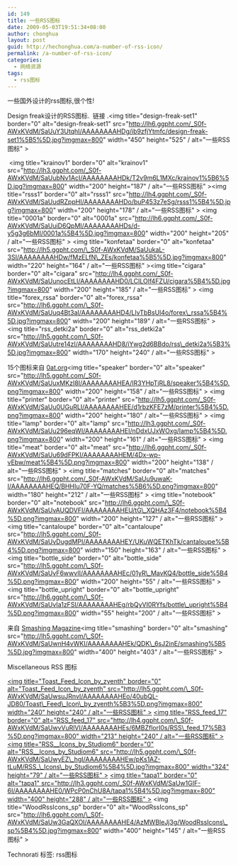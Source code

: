 ```yaml
---
id: 149
title: 一些RSS图标
date: 2009-05-03T19:51:34+08:00
author: chonghua
layout: post
guid: http://hechonghua.com/a-number-of-rss-icon/
permalink: /a-number-of-rss-icon/
categories:
  - 网络资源
tags:
  - rss图标
---
```

一些国外设计的rss图标,很个性!

<!--more-->

Design freak设计的RSS图标.&#160; 链接 .<img title="design-freak-set1" border="0" alt="design-freak-set1" src="http://lh6.ggpht.com/_S0f-AWxKVdM/SaUuY3UtqhI/AAAAAAAAHDg/ib9zfjYtmfc/design-freak-set1%5B5%5D.jpg?imgmax=800" width="450" height="525" / alt="一些RSS图标" > 

&#160;<img title="krainov1" border="0" alt="krainov1" src="http://lh3.ggpht.com/_S0f-AWxKVdM/SaUubNv1AcI/AAAAAAAAHDk/T2v9m6L1MXc/krainov1%5B6%5D.jpg?imgmax=800" width="200" height="187" / alt="一些RSS图标" ><img title="rsss1" border="0" alt="rsss1" src="http://lh4.ggpht.com/_S0f-AWxKVdM/SaUudRZppHI/AAAAAAAAHDo/buP453z7eSg/rsss1%5B4%5D.jpg?imgmax=800" width="200" height="178" / alt="一些RSS图标" > <img title="0001a" border="0" alt="0001a" src="http://lh6.ggpht.com/_S0f-AWxKVdM/SaUuiD6QpMI/AAAAAAAAHDs/d-y5g3g6bMI/0001a%5B4%5D.jpg?imgmax=800" width="200" height="205" / alt="一些RSS图标" > <img title="konfetaa" border="0" alt="konfetaa" src="http://lh5.ggpht.com/\_S0f-AWxKVdM/SaUukaL-3SI/AAAAAAAAHDw/fMzELfN\_ZEs/konfetaa%5B5%5D.jpg?imgmax=800" width="220" height="164" / alt="一些RSS图标" ><img title="cigara" border="0" alt="cigara" src="http://lh4.ggpht.com/_S0f-AWxKVdM/SaUunocEtLI/AAAAAAAAHD0/LCILOlf4FZU/cigara%5B4%5D.jpg?imgmax=800" width="200" height="185" / alt="一些RSS图标" > <img title="forex\_rssa" border="0" alt="forex\_rssa" src="http://lh6.ggpht.com/\_S0f-AWxKVdM/SaUuq4Bt3aI/AAAAAAAAHD4/LlvTbBsUl4o/forex\_rssa%5B4%5D.jpg?imgmax=800" width="200" height="189" / alt="一些RSS图标" > <img title="rss\_detki2a" border="0" alt="rss\_detki2a" src="http://lh5.ggpht.com/\_S0f-AWxKVdM/SaUutre14zI/AAAAAAAAHD8/iYwg2d6BBdo/rss\_detki2a%5B3%5D.jpg?imgmax=800" width="170" height="240" / alt="一些RSS图标" > 

15个图标来自 [0at.org](http://0at.org/blog/free_rss_icons)<img title="speaker" border="0" alt="speaker" src="http://lh5.ggpht.com/_S0f-AWxKVdM/SaUuxMKzI8I/AAAAAAAAHEA/IR3YHpTjRL8/speaker%5B4%5D.png?imgmax=800" width="200" height="158" / alt="一些RSS图标" > <img title="printer" border="0" alt="printer" src="http://lh5.ggpht.com/_S0f-AWxKVdM/SaUu0UGuRLI/AAAAAAAAHEE/d1rbzKFE7zM/printer%5B4%5D.png?imgmax=800" width="200" height="180" / alt="一些RSS图标" > <img title="lamp" border="0" alt="lamp" src="http://lh3.ggpht.com/_S0f-AWxKVdM/SaUu296eqWI/AAAAAAAAHEI/nDdxUJxWOxg/lamp%5B4%5D.png?imgmax=800" width="200" height="161" / alt="一些RSS图标" > <img title="meat" border="0" alt="meat" src="http://lh6.ggpht.com/_S0f-AWxKVdM/SaUu69dFPKI/AAAAAAAAHEM/4Dx-wp-vEbw/meat%5B4%5D.png?imgmax=800" width="200" height="138" / alt="一些RSS图标" > <img title="matches" border="0" alt="matches" src="http://lh6.ggpht.com/_S0f-AWxKVdM/SaUu9uwaK-I/AAAAAAAAHEQ/BHHIu70F-YQ/matches%5B6%5D.png?imgmax=800" width="180" height="212" / alt="一些RSS图标" > <img title="notebook" border="0" alt="notebook" src="http://lh6.ggpht.com/\_S0f-AWxKVdM/SaUvAUQDVFI/AAAAAAAAHEU/tG\_XQHAz3F4/notebook%5B4%5D.png?imgmax=800" width="200" height="127" / alt="一些RSS图标" > <img title="cantaloupe" border="0" alt="cantaloupe" src="http://lh5.ggpht.com/_S0f-AWxKVdM/SaUvDugdMPI/AAAAAAAAHEY/UKuWQETKhTk/cantaloupe%5B4%5D.png?imgmax=800" width="150" height="163" / alt="一些RSS图标" > <img title="bottle\_side" border="0" alt="bottle\_side" src="http://lh5.ggpht.com/\_S0f-AWxKVdM/SaUvF6wwvII/AAAAAAAAHEc/01yR\_MavKQ4/bottle_side%5B4%5D.png?imgmax=800" width="200" height="55" / alt="一些RSS图标" > <img title="bottle\_upright" border="0" alt="bottle\_upright" src="http://lh6.ggpht.com/\_S0f-AWxKVdM/SaUvIa1zFSI/AAAAAAAAHEg/rbQyVI0RYfs/bottle\_upright%5B4%5D.png?imgmax=800" width="55" height="200" / alt="一些RSS图标" > 

来自 [Smashing Magazine](http://www.smashingmagazine.com/2008/04/01/fresh-free-and-gorgeous-rssfeed-icons/)<img title="smashing" border="0" alt="smashing" src="http://lh5.ggpht.com/\_S0f-AWxKVdM/SaUwnH4vWKI/AAAAAAAAHEk/QDK\_6sJ2inE/smashing%5B5%5D.jpg?imgmax=800" width="400" height="403" / alt="一些RSS图标" > 

Miscellaneous RSS 图标

[<img title="Toast\_Feed\_Icon\_by\_zyenth" border="0" alt="Toast\_Feed\_Icon\_by\_zyenth" src="http://lh5.ggpht.com/\_S0f-AWxKVdM/SaUwsuJRnvI/AAAAAAAAHEo/40ubQL-JD80/Toast\_Feed\_Icon\_by_zyenth%5B3%5D.png?imgmax=800" width="240" height="240" / alt="一些RSS图标" >](http://zyenth.deviantart.com/art/Toast-Feed-Icon-102918429) [<img title="RSS\_feed\_17" border="0" alt="RSS\_feed\_17" src="http://lh4.ggpht.com/\_S0f-AWxKVdM/SaUwvVuRlVI/AAAAAAAAHEs/6MBZflorI0s/RSS\_feed_17%5B3%5D.png?imgmax=800" width="213" height="240" / alt="一些RSS图标" >](http://coroud.deviantart.com/art/RSS-feed-17-icons-sign-v1-0-84684288) [<img title="RSS\_\_Icons\_by\_Studiom6" border="0" alt="RSS\_\_Icons\_by\_Studiom6" src="http://lh5.ggpht.com/\_S0f-AWxKVdM/SaUwyEZ\_hgI/AAAAAAAAHEw/pKs1AZ-tLuM/RSS_\_Icons\_by_Studiom6%5B4%5D.jpg?imgmax=800" width="324" height="79" / alt="一些RSS图标" >](http://studiom6.deviantart.com/art/345-Free-RSS-Icons-87760765) [<img title="tapa1" border="0" alt="tapa1" src="http://lh3.ggpht.com/_S0f-AWxKVdM/SaUw1GIF-6I/AAAAAAAAHE0/WPcP0nChU8A/tapa1%5B4%5D.jpg?imgmax=800" width="400" height="288" / alt="一些RSS图标" >](http://xyberneticos.com/index.php/2008/10/17/icon-feed-jeans-by-xyberneticos/) <img title="WoodRssIcons\_sp" border="0" alt="WoodRssIcons\_sp" src="http://lh6.ggpht.com/\_S0f-AWxKVdM/SaUw3GaQXOI/AAAAAAAAHE4/AzMWBleJj3g/WoodRssIcons\_sp%5B4%5D.jpg?imgmax=800" width="400" height="145" / alt="一些RSS图标" > 

<div style="padding-bottom: 0px; margin: 0px; padding-left: 0px; padding-right: 0px; display: inline; float: none; padding-top: 0px" id="scid:0767317B-992E-4b12-91E0-4F059A8CECA8:6d2ebeab-f84e-46c3-ad37-3f5dbcc08a50" class="wlWriterEditableSmartContent">
  Technorati 标签: rss图标
</div>